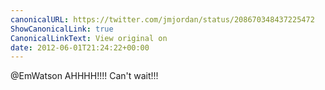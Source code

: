 ```yaml
---
canonicalURL: https://twitter.com/jmjordan/status/208670348437225472
ShowCanonicalLink: true
CanonicalLinkText: View original on
date: 2012-06-01T21:24:22+00:00
---
```

@EmWatson AHHHH!!!! Can't wait!!!